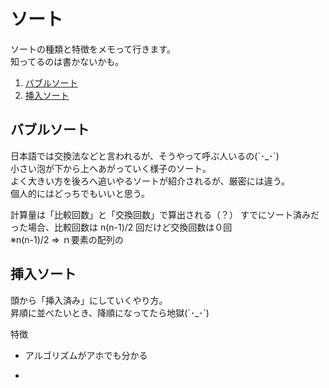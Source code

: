 # ソート

ソートの種類と特徴をメモって行きます。  
知ってるのは書かないかも。

1. [バブルソート](#バブルソート)
2. [挿入ソート](#insert)

## バブルソート

日本語では交換法などと言われるが、そうやって呼ぶ人いるの(´･\_･`)  
小さい泡が下から上へあがっていく様子のソート。  
よく大きい方を後ろへ追いやるソートが紹介されるが、厳密には違う。  
個人的にはどっちでもいいと思う。

計算量は「比較回数」と「交換回数」で算出される（？）
すでにソート済みだった場合、比較回数は n(n-1)/2 回だけど交換回数は０回  
※n(n-1)/2 => ｎ要素の配列の

## 挿入ソート

頭から「挿入済み」にしていくやり方。  
昇順に並べたいとき、降順になってたら地獄(´･\_･`)

特徴

- アルゴリズムがアホでも分かる

-
